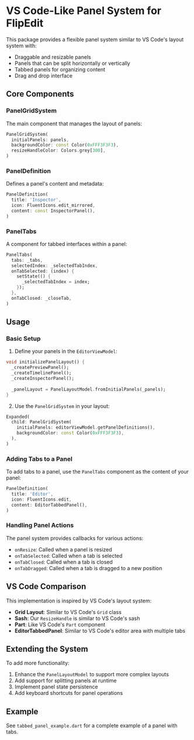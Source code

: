 # VS Code-Like Panel System for FlipEdit

This package provides a flexible panel system similar to VS Code's layout system with:
- Draggable and resizable panels
- Panels that can be split horizontally or vertically
- Tabbed panels for organizing content
- Drag and drop interface

## Core Components

### PanelGridSystem

The main component that manages the layout of panels:

```dart
PanelGridSystem(
  initialPanels: panels,
  backgroundColor: const Color(0xFFF3F3F3),
  resizeHandleColor: Colors.grey[300],
)
```

### PanelDefinition

Defines a panel's content and metadata:

```dart
PanelDefinition(
  title: 'Inspector',
  icon: FluentIcons.edit_mirrored,
  content: const InspectorPanel(),
)
```

### PanelTabs

A component for tabbed interfaces within a panel:

```dart
PanelTabs(
  tabs: _tabs,
  selectedIndex: _selectedTabIndex,
  onTabSelected: (index) {
    setState(() {
      _selectedTabIndex = index;
    });
  },
  onTabClosed: _closeTab,
)
```

## Usage

### Basic Setup

1. Define your panels in the `EditorViewModel`:

```dart
void initializePanelLayout() {
  _createPreviewPanel();
  _createTimelinePanel();
  _createInspectorPanel();
  
  _panelLayout = PanelLayoutModel.fromInitialPanels(_panels);
}
```

2. Use the `PanelGridSystem` in your layout:

```dart
Expanded(
  child: PanelGridSystem(
    initialPanels: editorViewModel.getPanelDefinitions(),
    backgroundColor: const Color(0xFFF3F3F3),
  ),
)
```

### Adding Tabs to a Panel

To add tabs to a panel, use the `PanelTabs` component as the content of your panel:

```dart
PanelDefinition(
  title: 'Editor',
  icon: FluentIcons.edit,
  content: EditorTabbedPanel(),
)
```

### Handling Panel Actions

The panel system provides callbacks for various actions:

- `onResize`: Called when a panel is resized
- `onTabSelected`: Called when a tab is selected
- `onTabClosed`: Called when a tab is closed
- `onTabDragged`: Called when a tab is dragged to a new position

## VS Code Comparison

This implementation is inspired by VS Code's layout system:

- **Grid Layout**: Similar to VS Code's `Grid` class
- **Sash**: Our `ResizeHandle` is similar to VS Code's sash
- **Part**: Like VS Code's `Part` component
- **EditorTabbedPanel**: Similar to VS Code's editor area with multiple tabs

## Extending the System

To add more functionality:

1. Enhance the `PanelLayoutModel` to support more complex layouts
2. Add support for splitting panels at runtime
3. Implement panel state persistence
4. Add keyboard shortcuts for panel operations

## Example

See `tabbed_panel_example.dart` for a complete example of a panel with tabs.
